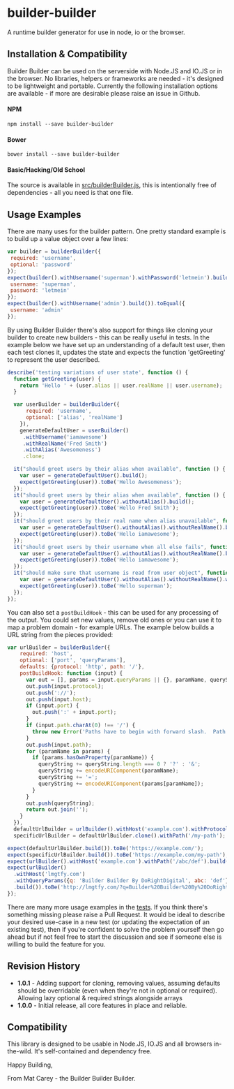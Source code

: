 # builder-builder
A runtime builder generator for use in node, io or the browser.

## Installation & Compatibility

Builder Builder can be used on the serverside with Node.JS and IO.JS or in the browser.
No libraries, helpers or frameworks are needed - it's designed to be lightweight and portable.
Currently the following installation options are available - if more are desirable please raise an issue in Github.

#### NPM
````shell
npm install --save builder-builder
````

#### Bower
````shell
bower install --save builder-builder
````

#### Basic/Hacking/Old School
The source is available in [src/builderBuilder.js](src/builderBuilder.js), this is intentionally free of dependencies - all you need is that one file.

## Usage Examples

There are many uses for the builder pattern.  One pretty standard example is to build up a value object over a few lines:

 ````javascript
var builder = builderBuilder({
  required: 'username',
  optional: 'password'
});
expect(builder().withUsername('superman').withPassword('letmein').build()).toEqual({
  username: 'superman',
  password: 'letmein'
});
expect(builder().withUsername('admin').build()).toEqual({
  username: 'admin'
});
````

By using Builder Builder there's also support for things like cloning your builder to create new builders - this can
be really useful in tests.  In the example below we have set up an understanding of a default test user,
then each test clones it, updates the state and expects the function 'getGreeting' to represent the user described.

````javascript
describe('testing variations of user state', function () {
  function getGreeting(user) {
    return 'Hello ' + (user.alias || user.realName || user.username);
  }

  var userBuilder = builderBuilder({
      required: 'username',
      optional: ['alias', 'realName']
    }),
    generateDefaultUser = userBuilder()
     .withUsername('iamawesome')
     .withRealName('Fred Smith')
     .withAlias('Awesomeness')
     .clone;

  it("should greet users by their alias when available", function () {
    var user = generateDefaultUser().build();
    expect(getGreeting(user)).toBe('Hello Awesomeness');
  });
  it("should greet users by their alias when available", function () {
    var user = generateDefaultUser().withoutAlias().build();
    expect(getGreeting(user)).toBe('Hello Fred Smith');
  });
  it("should greet users by their real name when alias unavailable", function () {
    var user = generateDefaultUser().withoutAlias().withoutRealName().build();
    expect(getGreeting(user)).toBe('Hello iamawesome');
  });
  it("should greet users by their username when all else fails", function () {
    var user = generateDefaultUser().withoutAlias().withoutRealName().build();
    expect(getGreeting(user)).toBe('Hello iamawesome');
  });
  it("should make sure that username is read from user object", function () {
    var user = generateDefaultUser().withoutAlias().withoutRealName().withUsername('superman').build();
    expect(getGreeting(user)).toBe('Hello superman');
  });
});
````

You can also set a `postBuildHook` - this can be used for any processing of the output.
You could set new values, remove old ones or you can use it to map a problem domain - for example URLs.
The example below builds a URL string from the pieces provided:

````javascript
var urlBuilder = builderBuilder({
    required: 'host',
    optional: ['port', 'queryParams'],
    defaults: {protocol: 'http', path: '/'},
    postBuildHook: function (input) {
      var out = [], params = input.queryParams || {}, paramName, queryString = '';
      out.push(input.protocol);
      out.push('://');
      out.push(input.host);
      if (input.port) {
        out.push(':' + input.port);
      }
      if (input.path.charAt(0) !== '/') {
        throw new Error('Paths have to begin with forward slash.  Path provdied was: ' + input.path);
      }
      out.push(input.path);
      for (paramName in params) {
        if (params.hasOwnProperty(paramName)) {
          queryString += queryString.length === 0 ? '?' : '&';
          queryString += encodeURIComponent(paramName);
          queryString += '=';
          queryString += encodeURIComponent(params[paramName]);
        }
      }
      out.push(queryString);
      return out.join('');
    }
  }),
  defaultUrlBuilder = urlBuilder().withHost('example.com').withProtocol('https'),
  specificUrlBuilder = defaultUrlBuilder.clone().withPath('/my-path');

expect(defaultUrlBuilder.build()).toBe('https://example.com/');
expect(specificUrlBuilder.build()).toBe('https://example.com/my-path');
expect(urlBuilder().withHost('example.com').withPath('/abc/def').build()).toBe('http://example.com/abc/def');
expect(urlBuilder()
  .withHost('lmgtfy.com')
  .withQueryParams({q: 'Builder Builder By DoRightDigital', abc: 'def'})
  .build()).toBe('http://lmgtfy.com/?q=Builder%20Builder%20By%20DoRightDigital&abc=def');
});
 ````

There are many more usage examples in the [tests](specs).  If you think there's something missing please raise a
 Pull Request.  It would be ideal to describe your desired use-case in a new test (or updating the expectation of an
 existing test), then if you're confident to solve the problem yourself then go ahead but if not feel free to start the
 discussion and see if someone else is willing to build the feature for you.

## Revision History
 * **1.0.1** - Adding support for cloning, removing values, assuming defaults should be overridable
   (even when they're not in optional or required).  Allowing lazy optional & required strings alongside arrays
 * **1.0.0** - Initial release, all core features in place and reliable.

## Compatibility

This library is designed to be usable in Node.JS, IO.JS and all browsers in-the-wild.  It's self-contained and dependency free.

Happy Building,

From Mat Carey - the Builder Builder Builder.
